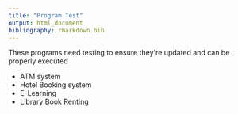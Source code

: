 ```yaml
---
title: "Program Test"
output: html_document
bibliography: rmarkdown.bib
---
```


These programs need testing to ensure they're updated and can be properly executed

- ATM system
- Hotel Booking system
- E-Learning
- Library Book Renting